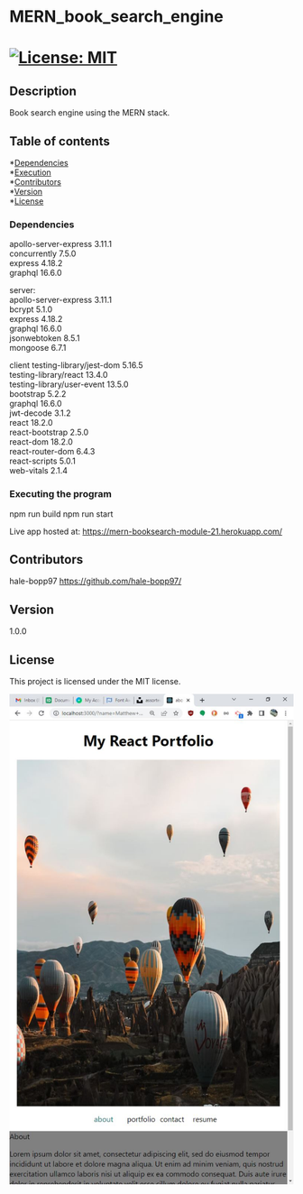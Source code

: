 # MERN_book_search_engine
# [![License: MIT](https://img.shields.io/badge/License-MIT-yellow.svg)](https://opensource.org/licenses/MIT)

## Description
Book search engine using the MERN stack.

## Table of contents
*[Dependencies](#dependencies)  
*[Execution](#installation)  
*[Contributors](#contributors)  
*[Version](#version)  
*[License](#license)  

### Dependencies

apollo-server-express 3.11.1  
concurrently 7.5.0  
express 4.18.2  
graphql 16.6.0  

server:  
apollo-server-express 3.11.1  
bcrypt 5.1.0  
express 4.18.2  
graphql 16.6.0  
jsonwebtoken 8.5.1  
mongoose 6.7.1  

client
testing-library/jest-dom 5.16.5  
testing-library/react 13.4.0  
testing-library/user-event 13.5.0  
bootstrap 5.2.2  
graphql 16.6.0  
jwt-decode 3.1.2  
react 18.2.0  
react-bootstrap 2.5.0  
react-dom 18.2.0  
react-router-dom 6.4.3  
react-scripts 5.0.1  
web-vitals 2.1.4  


### Executing the program
npm run build
npm run start

Live app hosted at: https://mern-booksearch-module-21.herokuapp.com/

## Contributors
hale-bopp97 https://github.com/hale-bopp97/

## Version
1.0.0

## License
This project is licensed under the MIT license.


![screencap](https://github.com/hale-bopp97/react_portfolio_app/blob/main/assets/React_Capture.JPG?raw=true)
